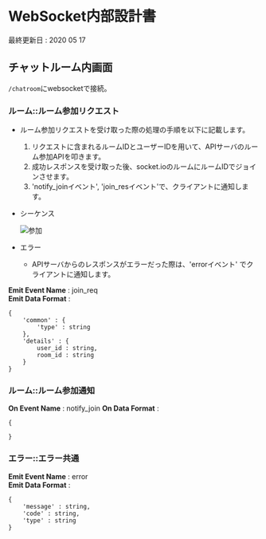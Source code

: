 # WebSocket内部設計書
最終更新日 : 2020 05 17  

## チャットルーム内画面

`/chatroom`にwebsocketで接続。  

### ルーム::ルーム参加リクエスト

- ルーム参加リクエストを受け取った際の処理の手順を以下に記載します。
	1. リクエストに含まれるルームIDとユーザーIDを用いて、APIサーバのルーム参加APIを叩きます。
	2. 成功レスポンスを受け取った後、socket.ioのルームにルームIDでジョインさせます。
	3. 'notify_joinイベント', 'join_resイベント'で、クライアントに通知します。

- シーケンス

	![参加](https://github.com/taniwhy/mochi-match-rest/blob/doc/out/websocket/%E3%83%AB%E3%83%BC%E3%83%A0%E5%8F%82%E5%8A%A0/%E3%82%B7%E3%83%BC%E3%82%B1%E3%83%B3%E3%82%B9%E5%9B%B3.png?raw=true)

- エラー
  - APIサーバからのレスポンスがエラーだった際は、'errorイベント' でクライアントに通知します。 

__Emit  Event Name__  : join_req  
__Emit Data Format__ :  

	{
		'common' : {
			'type' : string
		},
		'details' : {
			user_id : string,
			room_id : string
		}
	}

### ルーム::ルーム参加通知

__On Event Name__ : notify_join
__On Data Format__ :  

	{
		
	}

### エラー::エラー共通

__Emit Event Name__ : error  
__Emit Data Format__ :  

	{
		'message' : string,
		'code' : string,
		'type' : string
	}
